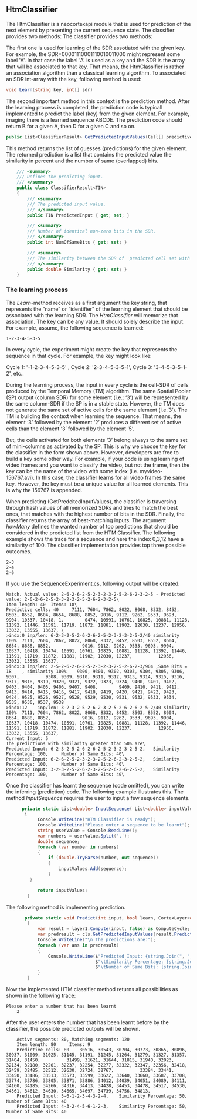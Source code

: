 ## HtmClassifier
The HtmClassifier is a neocortexapi module that is used for prediction of the next element by presenting the current sequence state. The classifier provides two methods:
The classifier provides two methods:

The first one is used for learning of the SDR assotiated with the given key. For example, the SDR=00001110001110010011000 might represent some label 'A'. In that case the label 'A' is used as a key and the SDR is the array that will be associated to that key. That means, the HtmClassifier is rather an association algorithm than a classical learning algorithm. To associated an SDR int-array with the key, following method is used:

~~~csharp
void Learn(string key, int[] sdr)
~~~

The second important method in this context is the prediction method. After the learning process is completed, the prediction code is typicall implemented to predict the label (key) from the given element. For example, imaging there is a learned sequence ABCDE. The prediction code should return B for a given A, then D for a given C and so on. 

~~~csharp
public List<ClassifierResult> GetPredictedInputValues(Cell[] predictiveCells, short howMany)
~~~
This method returns the list of guesses (predictions) for the given element. The returned prediction is a list that contains the predicted value the similarity in percent and the number of same (overlapped) bits.

~~~csharp
    /// <summary>
    /// Defines the predicting input.
    /// </summary>
    public class ClassifierResult<TIN>
    {
        /// <summary>
        /// The predicted input value.
        /// </summary>
        public TIN PredictedInput { get; set; }

        /// <summary>
        /// Number of identical non-zero bits in the SDR.
        /// </summary>
        public int NumOfSameBits { get; set; }

        /// <summary>
        /// The similarity between the SDR of  predicted cell set with the SDR of the input.
        /// </summary>
        public double Similarity { get; set; }
    }
~~~

### The learning process
The *Learn*-method receives as a first argument the key string, that represents the “name” or “identifier” of the learning element that should be associated with the learning SDR. The *HtmClassifier* will memorize that association. The key can be any value. It should solely describe the input.
For example, assume, the following sequence is learned:

~~~
1-2-3-4-5-3-5
~~~
In every cycle, the experiment might create the key that represents the sequence in that cycle. For example, the key might look like:

Cycle 1: '-1-2-3-4-5-3-5' , 
Cycle 2: '2-3-4-5-3-5-1', 
Cycle 3: '3-4-5-3-5-1-2', 
etc..

During the learning process, the input in every cycle is the cell-SDR of cells produced by the Temporal Memory (TM) algorithm. The same Spatial Pooler (SP) output (column SDR) for some element (i.e.: ‘3’) will be represented by the same column-SDR if the SP is in a stable state. 
However, the TM does not generate the same set of active cells for the same element (i.e.’3’). The TM is building the context when learning the sequence.
That means, the element ‘3’ followed by the element ‘2’ produces a different set of active cells than the element ‘3’ followed by the element ‘5’.

But, the cells activated for both elements ‘3’ belong always to the same set of mini-columns as activated by the SP. 
This is why we choose the key for the classifier in the form shown above. However, developers are free to build a key some other way. For example, if your code is using learning of video frames and you want to classify the video, but not the frame, then the key can be the name of the video with some index (i.e. myvideo-156767.avi). In this case, the classifier learns for all video frames the same key. However, the key must be a unique value for all learned elements. This is why the 156767 is appended.

When predicting (GetPredcitedInputValues), the classifier is traversing through hash values of all memorized SDRs and tries to match the best ones, that matches with the highest number of bits in the SDR. Finally, the classifier returns the array of best-matching inputs.
The argument *howMany* defines the wanted number of top predictions that should be considered in the predicted list from the HTM Classifier.
The following example shows the trace for a sequence and here the index 0,3,12 have a similarity of 100. The classifier implementation provides top three possible outcomes. 
~~~
2-3
2-4
2-6
~~~

If you use the SequenceExperiment.cs, following output will be created:

~~~
Match. Actual value: 2-6-2-6-2-5-2-3-2-3-2-5-2-6-2-3-2-5 - Predicted value: 2-6-2-6-2-5-2-3-2-3-2-5-2-6-2-3-2-5\
Item length: 40	 Items: 18\
Predictive cells: 40 	 7111, 7604, 7862, 8022, 8068, 8332, 8452, 8503, 8552, 8604, 8654, 8688, 8852, 9016, 9112, 9262, 9533, 9693, 9904, 10337, 10418, 1.        0474, 10591, 10761, 10825, 10881, 11128, 11392, 11446, 11591, 11719, 11872, 11881, 11902, 12030, 12237, 12956, 13032, 13555, 13637, \
>indx:0	inp/len: 6-2-3-2-5-2-6-2-6-2-5-2-3-2-3-2-5-2/40	similarity 100%	 7111, 7604, 7862, 8022, 8068, 8332, 8452, 8503, 8552, 8604, 8654, 8688, 8852,            9016, 9112, 9262, 9533, 9693, 9904, 10337, 10418, 10474, 10591, 10761, 10825, 10881, 11128, 11392, 11446, 11591, 11719, 11872, 11881, 11902, 12030, 12237,          12956, 13032, 13555, 13637, 
>indx:3	inp/len: 2-5-2-6-2-6-2-5-2-3-2-3-2-5-2-6-2-3/904 ,Same Bits = 18	, similarity 100% 	 9300, 9301, 9302, 9303, 9304, 9305, 9306, 9307,          9308, 9309, 9310, 9311, 9312, 9313, 9314, 9315, 9316, 9317, 9318, 9319, 9320, 9321, 9322, 9323, 9324, 9400, 9401, 9402, 9403, 9404, 9405, 9406, 9407, 9408,        9409, 9410, 9411, 9412, 9413, 9414, 9415, 9416, 9417, 9418, 9419, 9420, 9421, 9422, 9423, 9424, 9525, 9526, 9527, 9528, 9529, 9530, 9531, 9532, 9533, 9534,        9535, 9536, 9537, 9538 
>indx:12	inp/len: 3-2-3-2-5-2-6-2-3-2-5-2-6-2-6-2-5-2/40	similarity 100%	 7111, 7604, 7862, 8022, 8068, 8332, 8452, 8503, 8552, 8604, 8654, 8688, 8852,            9016, 9112, 9262, 9533, 9693, 9904, 10337, 10418, 10474, 10591, 10761, 10825, 10881, 11128, 11392, 11446, 11591, 11719, 11872, 11881, 11902, 12030, 12237,          12956, 13032, 13555, 13637, 
Current Input: 5
The predictions with similarity greater than 50% are\
Predicted Input: 6-2-3-2-5-2-6-2-6-2-5-2-3-2-3-2-5-2,	Similarity Percentage: 100, 	Number of Same Bits: 40\
Predicted Input: 6-2-6-2-5-2-3-2-3-2-5-2-6-2-3-2-5-2,	Similarity Percentage: 100, 	Number of Same Bits: 40\
Predicted Input: 3-2-3-2-5-2-6-2-3-2-5-2-6-2-6-2-5-2,	Similarity Percentage: 100, 	Number of Same Bits: 40\
~~~
Once the classifier has learnt the sequence (code omitted), you can write the inferring (prediction) code. The following example illustrates this. The method *InputSequence* requires the user to input a few sequence elements.
~~~csharp
      private static List<double> InputSequence( List<double> inputValues)
       {
            Console.WriteLine("HTM Classifier is ready");
            Console.WriteLine("Please enter a sequence to be learnt");
            string userValue = Console.ReadLine();
            var numbers = userValue.Split(',');
            double sequence;
            foreach (var number in numbers)
            {
                if (double.TryParse(number, out sequence))
                {
                    inputValues.Add(sequence);
                }
         }

            return inputValues;
        }
~~~     
The following method is implementing prediction.
~~~csharp
       private static void Predict(int input, bool learn, CortexLayer<object, object> layer1, HtmClassifier<string, ComputeCycle> cls)
        {
            var result = layer1.Compute(input, false) as ComputeCycle;
            var predresult = cls.GetPredictedInputValues(result.PredictiveCells.ToArray(), 3);
            Console.WriteLine("\n The predictions are:");
            foreach (var ans in predresult)
            {
                Console.WriteLine($"Predicted Input: {string.Join(", ", ans.PredictedInput)}," +
                                  $"\tSimilarity Percentage: {string.Join(", ", ans.Similarity)}, " +
                                  $"\tNumber of Same Bits: {string.Join(", ", ans.NumOfSameBits)}");
            }
        }
~~~

Now the implemented HTM classifier method returns all possibilities as shown in the following trace:
~~~
Please enter a number that has been learnt
    2
~~~
After the user enters the number that has been learnt before by the classifier, the possible predicted outputs will be shown.
 ~~~
     Active segments: 80, Matching segments: 120
     Item length: 80	 Items: 9
     Predictive cells: 80 	 30516, 30543, 30704, 30773, 30865, 30896, 30937, 31009, 31025, 31145, 31191, 31245, 31264, 31279, 31327, 31357, 31404, 31450,          31499, 31621, 31644, 31815, 31940, 32023, 32134, 32180, 32201, 32237, 32254, 32277, 32322, 32347, 32356, 32418, 32459, 32485, 32512, 32630, 32724, 32767,          33384, 33441, 33450, 33486, 33513, 33573, 33599, 33622, 33640, 33660, 33687, 33708, 33774, 33786, 33805, 33871, 33886, 34012, 34039, 34051, 34089, 34111,          34160, 34185, 34266, 34316, 34413, 34428, 34453, 34478, 34517, 34530, 34561, 34612, 34630, 34665, 34697, 34739, 34756, 34813, 
     Predicted Input: 5-6-1-2-3-4-3-2-4,	Similarity Percentage: 50, 	Number of Same Bits: 40
     Predicted Input: 4-3-2-4-5-6-1-2-3,	Similarity Percentage: 50, 	Number of Same Bits: 40
~~~





